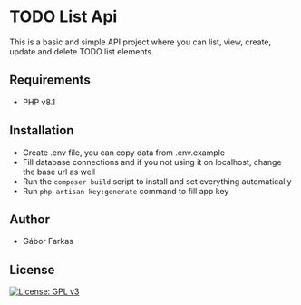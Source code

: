 # TODO List Api
This is a basic and simple API project where you can list, view, create, update and delete
TODO list elements.

## Requirements

- PHP v8.1

## Installation

- Create .env file, you can copy data from .env.example
- Fill database connections and if you not using it on localhost, change the base url as well
- Run the `composer build` script to install and set everything automatically
- Run `php artisan key:generate` command to fill app key

## Author
* Gábor Farkas
## License
[![License: GPL v3](https://img.shields.io/badge/License-GPLv3-blue.svg)](https://www.gnu.org/licenses/gpl-3.0)
